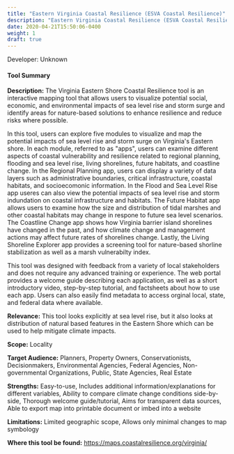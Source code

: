 ```yaml
---
title: "Eastern Virginia Coastal Resilience (ESVA Coastal Resilience)"
description: "Eastern Virginia Coastal Resilience (ESVA Coastal Resilience)"
date: 2020-04-21T15:50:06-0400
weight: 1
draft: true
---
```

Developer: Unknown

#### Tool Summary
**Description:** The Virginia Eastern Shore Coastal Resilience tool is an interactive mapping tool that allows users to visualize potential social, economic, and environmental impacts of sea level rise and storm surge and identify areas for nature-based solutions to enhance resilience and reduce risks where possible.

In this tool, users can explore five modules to visualize and map the potential impacts of sea level rise and storm surge on Virginia's Eastern shore. In each module, referred to as "apps", users can examine different aspects of coastal vulnerability and resilience related to regional planning, flooding and sea level rise, living shorelines, future habitats, and coastline change. In the Regional Planning app, users can display a variety of data layers such as administrative boundaries, critical infrastructure, coastal habitats, and socioecomonic information. In the Flood and Sea Level Rise app useres can also view the potential impacts of sea level rise and storm indundation on coastal infrastructure and habitats. The Future Habitat app allows users to examine how the size and distribution of tidal marshes and other coastal habitats may change in respone to future sea level scenarios. The Coastline Change app shows how Virginia barrier island shorelines have changed in the past, and how climate change and management actions may affect future rates of shorelines change. Lastly, the Living Shoreline Explorer app provides a screening tool for nature-based shorline stabilization as well as a marsh vulnerabilty index. 

This tool was designed with feedback from a variety of local stakeholders and does not require any advanced training or experience. The web portal provides a welcome guide describing each application, as well as a short introductory video, step-by-step tutorial, and factsheets about how to use each app. Users can also easily find metadata to access orginal local, state, and federal data where available.

**Relevance:** This tool looks explicitly at sea level rise, but it also looks at distribution of natural based features in the Eastern Shore which can be used to help mitigate climate impacts.

**Scope:** Locality

**Target Audience:** Planners, Property Owners, Conservationists, Decisionmakers, Environmental Agencies, Federal Agencies, Non-governmental Organizations, Public, State Agencies, Real Estate

**Strengths:** Easy-to-use, Includes additional information/explanations for different variables, Ability to compare climate change conditions side-by-side, Thorough welcome guide/tutorial, Aims for transparent data sources, Able to export map into printable document or imbed into a website

**Limitations:** Limited geographic scope, Allows only minimal changes to map symbology

**Where this tool be found:** https://maps.coastalresilience.org/virginia/
